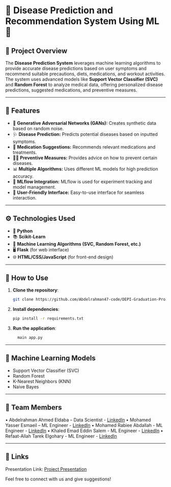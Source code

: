 # 🌟 **Disease Prediction and Recommendation System Using ML** 🌟

## 📄 **Project Overview**
The **Disease Prediction System** leverages machine learning algorithms to provide accurate disease predictions based on user symptoms and recommend suitable precautions, diets, medications, and workout activities.  The system uses advanced models like **Support Vector Classifier (SVC)** and **Random Forest** to analyze medical data, offering personalized disease predictions, suggested medications, and preventive measures.

---

## 🚀 **Features**
- 🧠 **Generative Adversarial Networks (GANs):** Creates synthetic data based on random noise.
- 🩺 **Disease Prediction:** Predicts potential diseases based on inputted symptoms.
- 💊 **Medication Suggestions:** Recommends relevant medications and treatments.
- 🧑‍⚕️ **Preventive Measures:** Provides advice on how to prevent certain diseases.
- 📊 **Multiple Algorithms:** Uses different ML models for high prediction accuracy.
- 📝 **MLflow Integration:** MLflow is used for experiment tracking and model management.
- 📱 **User-Friendly Interface:** Easy-to-use interface for seamless interaction.

---

## ⚙️ **Technologies Used**
- 🐍 **Python**
- 📚 **Scikit-Learn**
- 🤖 **Machine Learning Algorithms (SVC, Random Forest, etc.)**
- 🖥️ **Flask** (for web interface)
- 🌐 **HTML/CSS/JavaScript** (for front-end design)

---

## 📝 **How to Use**
1. **Clone the repository**:
   ```bash
   git clone https://github.com/Abdelrahman47-code/DEPI-Graduation-Project-2024
   ```
2. **Install dependencies**:
   ```bash
   pip install -r requirements.txt
   ```
3. **Run the application**:
   ```bash
     main app.py
   ```

---

## 🧪 Machine Learning Models
- Support Vector Classifier (SVC)
- Random Forest
- K-Nearest Neighbors (KNN)
- Naive Bayes

---

## 👥 Team Members

•	Abdelrahman Ahmed Eldaba – Data Scientist - [LinkedIn](https://www.linkedin.com/in/abdelrahmaneldaba)
•	Mohamed Yasser Esmaeil – ML Engineer - [LinkedIn](http://www.linkedin.com/in/mohamed-dawaba-865074263)
•	Mohamed Rabiee Abdallah - ML Engineer - [LinkedIn](https://www.linkedin.com/in/mohamed-rabie-6247862b6/)
•	Khaled Emad Eddin Salem - ML Engineer - [LinkedIn](http://www.linkedin.com/in/khaled-emad-397751261)
•	Refaat-Allah Tarek Elgohary - ML Engineer - [LinkedIn](https://www.linkedin.com/in/refaat-elgohary-07b94b2a3/)

---

## 🔗 Links
Presentation Link: [Project Presentation](https://docs.google.com/presentation/d/1UFVqvaimTNMDJvoHd4FqZq3IRlXXI-6gbLvwErrYpmI/edit?usp=sharing)

Feel free to connect with us and give suggestions!
